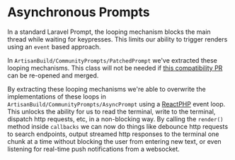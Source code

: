 # Asynchronous Prompts

In a standard Laravel Prompt, the looping mechanism blocks the main thread while waiting for keypresses. This limits our ability to trigger renders using an `event` based approach.

In `ArtisanBuild/CommunityPrompts/PatchedPrompt` we've extracted these looping mechanisms. This class will not be needed if [this compatibility PR](https://github.com/laravel/prompts/pull/154) can be re-opened and merged.

By extracting these looping mechanisms we're able to overwrite the implementations of these loops in `ArtisanBuild/CommunityPrompts/AsyncPrompt` using a [ReactPHP](https://reactphp.org/) event loop. This unlocks the ability for us to read the terminal, write to the terminal, dispatch http requests, etc, in a non-blocking way. By calling the `render()` method inside `callbacks` we can now do things like debounce http requests to search endpoints, output streamed http responses to the terminal one chunk at a time without blocking the user from entering new text, or even listening for real-time push notifications from a websocket.
